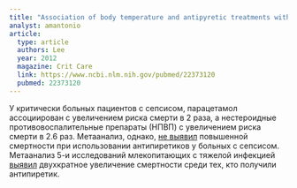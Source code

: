 ```yaml
---
title: "Association of body temperature and antipyretic treatments with mortality of critically ill patients with and without sepsis: multi-centered prospective observational study"
analyst: amantonio
article:
  type: article
  authors: Lee
  year: 2012
  magazine: Crit Care
  link: https://www.ncbi.nlm.nih.gov/pubmed/22373120
  pubmed: 22373120
---
```


У критически больных пациентов с сепсисом, парацетамол ассоциирован с увеличением риска смерти в 2 раза, а нестероидные противовоспалительные препараты (НПВП) с увеличением риска смерти в 2.6 раз. Метаанализ, однако, [не выявил](https://www.ncbi.nlm.nih.gov/pubmed/28221185) повышенной смертности при использовании антипиретиков у больных с сепсисом.
Метаанализ 5-и исследований млекопитающих с тяжелой инфекцией [выявил](https://www.ncbi.nlm.nih.gov/pubmed/7845113) двухкратное увеличение смертности среди тех, кто получили антипиретик.
